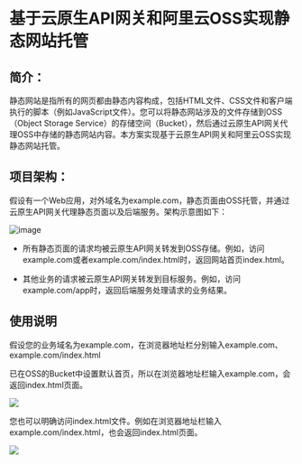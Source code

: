 # 基于云原生API网关和阿里云OSS实现静态网站托管
## 简介：
静态网站是指所有的网页都由静态内容构成，包括HTML文件、CSS文件和客户端执行的脚本（例如JavaScript文件）。您可以将静态网站涉及的文件存储到OSS（Object Storage Service）的存储空间（Bucket），然后通过云原生API网关代理OSS中存储的静态网站内容。本方案实现基于云原生API网关和阿里云OSS实现静态网站托管。


## 项目架构：
假设有一个Web应用，对外域名为example.com，静态页面由OSS托管，并通过云原生API网关代理静态页面以及后端服务。架构示意图如下：

![image](https://help-static-aliyun-doc.aliyuncs.com/assets/img/zh-CN/8070347271/CAEQTxiBgMDKn6nijBkiIDdkMzljMDEwYThjZDQyYWViMjFmYjUyYmQ5MDJjY2Mx4468809_20240628141726.469.svg)

- 所有静态页面的请求均被云原生API网关转发到OSS存储。例如，访问example.com或者example.com/index.html时，返回网站首页index.html。

- 其他业务的请求被云原生API网关转发到目标服务。例如，访问example.com/app时，返回后端服务处理请求的业务结果。

## 使用说明
假设您的业务域名为example.com，在浏览器地址栏分别输入example.com、example.com/index.html

已在OSS的Bucket中设置默认首页，所以在浏览器地址栏输入example.com，会返回index.html页面。

![](https://help-static-aliyun-doc.aliyuncs.com/assets/img/zh-CN/3245293761/p551346.png)


您也可以明确访问index.html文件。例如在浏览器地址栏输入example.com/index.html，也会返回index.html页面。

![](https://help-static-aliyun-doc.aliyuncs.com/assets/img/zh-CN/3245293761/p551348.png)